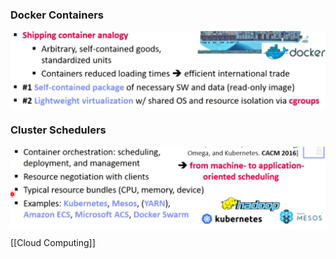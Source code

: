 ### Docker Containers
![](../../../z_images/Pasted%20image%2020220609190559.png)

### Cluster Schedulers
![](../../../z_images/Pasted%20image%2020220609190621.png) 

[[Cloud Computing]]